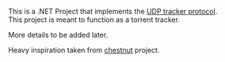 This is a .NET Project that implements the [UDP tracker protocol](https://xbtt.sourceforge.net/udp_tracker_protocol.html).  
This project is meant to function as a torrent tracker.

More details to be added later.

Heavy inspiration taken from [chestnut](https://github.com/mdkozlowski/chestnut) project.